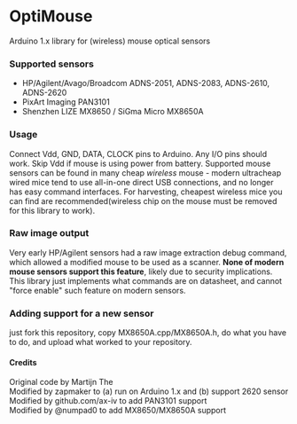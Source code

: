 # OptiMouse
Arduino 1.x library for (wireless) mouse optical sensors

### Supported sensors 
- HP/Agilent/Avago/Broadcom ADNS-2051, ADNS-2083, ADNS-2610, ADNS-2620
- PixArt Imaging PAN3101
- Shenzhen LIZE MX8650 / SiGma Micro MX8650A

### Usage
Connect Vdd, GND, DATA, CLOCK pins to Arduino. Any I/O pins should work. Skip Vdd if mouse is using power from battery.
Supported mouse sensors can be found in many cheap *wireless* mouse - modern ultracheap wired mice tend to use all-in-one direct USB connections, and no longer has easy command interfaces. For harvesting, cheapest wireless mice you can find are recommended(wireless chip on the mouse must be removed for this library to work). 

### Raw image output
Very early HP/Agilent sensors had a raw image extraction debug command, which allowed a modified mouse to be used as a scanner. **None of modern mouse sensors support this feature**, likely due to security implications. This library just implements what commands are on datasheet, and cannot "force enable" such feature on modern sensors.

### Adding support for a new sensor
just fork this repository, copy MX8650A.cpp/MX8650A.h, do what you have to do, and upload what worked to your repository.

#### Credits
Original code by Martijn The  
Modified by zapmaker to (a) run on Arduino 1.x and (b) support 2620 sensor  
Modified by github.com/ax-iv to add PAN3101 support  
Modified by @numpad0 to add MX8650/MX8650A support
